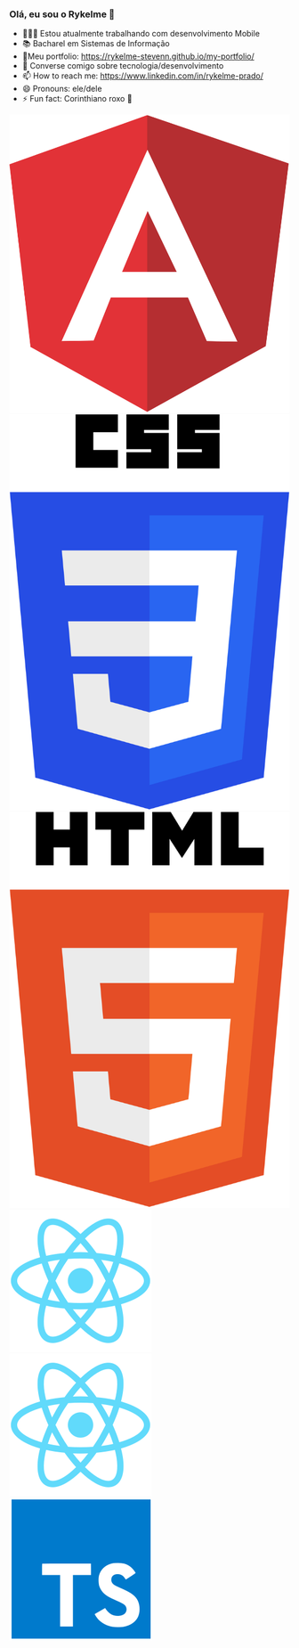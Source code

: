 ### Olá, eu sou o Rykelme 👋

- 👨🏻‍💻 Estou atualmente trabalhando com desenvolvimento Mobile
- 📚 Bacharel em Sistemas de Informação
- 🧾Meu portfolio: https://rykelme-stevenn.github.io/my-portfolio/
- 💬 Converse comigo sobre tecnologia/desenvolvimento
- 📫 How to reach me: https://www.linkedin.com/in/rykelme-prado/
- 😄 Pronouns: ele/dele
- ⚡ Fun fact: Corinthiano roxo 🦅

<div>
    <img id="image-footer" src="./images/Angular.svg" alt="">
    <img id="image-footer" src="./images/CSS.svg" alt="">
    <img id="image-footer" src="./images/HTML.svg" alt="">
    <img id="image-footer" src="./images/React Native.svg" alt="">
    <img id="image-footer" src="./images/React.svg" alt="">
    <img id="image-footer" src="./images/Typescript.svg" alt="">
</div>